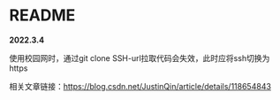# README

**2022.3.4**

使用校园网时，通过git clone SSH-url拉取代码会失效，此时应将ssh切换为https

相关文章链接：https://blog.csdn.net/JustinQin/article/details/118654843
